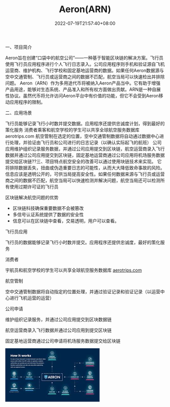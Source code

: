 ﻿---
weight: 
title: "Aeron(ARN)"
description: "Aeron旨在创建“口袋中的航空公司”——一种基于智能区块链的解决方案"
date: 2022-07-19T21:57:40+08:00
lastmod: 2022-07-19T16:45:40+08:00
draft: false
authors: ["fxx"]
featuredImage: "aeronarn.webp"
link: "https://aeron.aero/"
tags: ["数字代币","Aeron(ARN)"]
categories: ["navigation"]
navigation: ["数字代币"]
lightgallery: true
toc: true
pinned: false
recommend: false
recommend1: false
---
一、项目简介

Aeron旨在创建“口袋中的航空公司”——一种基于智能区块链的解决方案。飞行员使用飞行员应用程序进行个人飞行日志录入。公司应用程序则手机和验证源自飞机运营商、维护机构、飞行学校和固定基地运营商的数据。如果任何Aeron数据源与空中交通管制、飞行员或运营商之间的数据不匹配，航空当局可以快速检出并排除问题。
Aeron（ARN）作为多用途代币将被纳入Aeron产品当中。它有助于增强产品用途，能够对生态系统、产品准入和所有权方面做出贡献。ARN是一种自展性协议。虽然代币将允许访问Aeron平台中有价值的功能，但它不会受到Aeron移动应用程序的限制。

二、应用场景

飞行员能够记录飞行小时数并提交数据。应用程序还提供忠诚度计划，得到最好的策化服务
消费者乘客和航空学校的学生可以共享全球航空服务数据库aerotrips.com
航空管制在选定的位置，空中交通管制数据将自动通过数据中心进行处理，并验证由飞行员和公司进行的日志记录（以确认实际起飞的航班）
公司应用维护组织记录服务数据，并通过公司应用提交到区块链，航空运营商录入飞行数据并通过公司应用提交到区块链，固定基地运营商通过公司应用将机场服务数据提交给区块链??三、项目特点航空安全的改善可以通过使用块链技术来实现。
它将排除数据丢失，扭曲或伪造重要日志的可能性，从而大大降低致命事故的风险。信息应该是透明公开的，可供当局提高安全性。如果任何数据来源与飞行员或运营商之间的数据不匹配，航空当局可以快速检测并解决问题，航空当局还可以检测所有使用过期许可证的飞行员

区块链解决航空问题的优势

- 区块链科技确保重要数据不会被篡改
- 多信号认证系统提供了数据的安全性
- 信息可以在区块链中查看，交易透明，用户可以查看。

飞行员应用

飞行员的数据能够记录飞行小时数并提交。应用程序还提供忠诚度，最好的策化服务

消费者

宇航员和航空学校的学生可以共享全球航空服务数据库 [aerotrips.com](https://aerotrips.com/)

航空管制

空中交通管制数据将自动指定的位置处理，并通过验证记录和验证记录（以运营中心进行飞机运营的运营）

公司申请

维护组织记录服务，并通过公司应用提交到区块数据链

航空运营商录入飞行数据并通过公司应用到提交区块链

固定基地运营商通过公司申请将机场服务数据提交给区块链

![images](images.jpg)